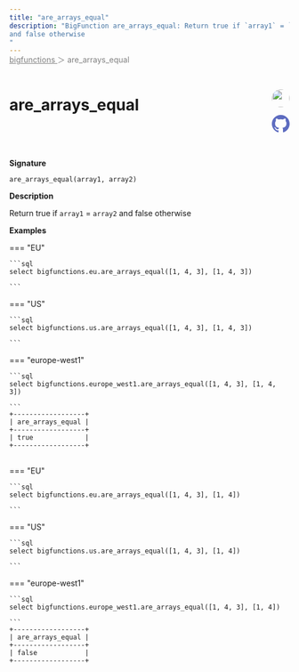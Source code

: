 ```yaml
---
title: "are_arrays_equal"
description: "BigFunction are_arrays_equal: Return true if `array1` = `array2`
and false otherwise
"
---
```


<span style="color: gray; position: relative; top: -1rem">
  <a href=".." style="color: gray">bigfunctions </a> ＞ are_arrays_equal
</span>

# are_arrays_equal


<div style="position: relative; top: -4rem; margin-bottom:  -2rem; text-align: right; z-index: 9999;">
  
  <a href="https://www.linkedin.com/company/esmoz/" title="Author: Sid Ali" target="_blank">
    <img src="https://esmoz.fr/wp-content/uploads/2022/03/logo_esmoz_40x20-1.png" width="32" style=" border-radius: 50% !important">
  </a>
  
  <a href="are_arrays_equal.yaml" title="Edit on GitHub" target="_blank"><svg xmlns="http://www.w3.org/2000/svg" width="32" height="32" viewBox="0 0 24 24"><path fill="#5d6cc0" d="M12 0c-6.626 0-12 5.373-12 12 0 5.302 3.438 9.8 8.207 11.387.599.111.793-.261.793-.577v-2.234c-3.338.726-4.033-1.416-4.033-1.416-.546-1.387-1.333-1.756-1.333-1.756-1.089-.745.083-.729.083-.729 1.205.084 1.839 1.237 1.839 1.237 1.07 1.834 2.807 1.304 3.492.997.107-.775.418-1.305.762-1.604-2.665-.305-5.467-1.334-5.467-5.931 0-1.311.469-2.381 1.236-3.221-.124-.303-.535-1.524.117-3.176 0 0 1.008-.322 3.301 1.23.957-.266 1.983-.399 3.003-.404 1.02.005 2.047.138 3.006.404 2.291-1.552 3.297-1.23 3.297-1.23.653 1.653.242 2.874.118 3.176.77.84 1.235 1.911 1.235 3.221 0 4.609-2.807 5.624-5.479 5.921.43.372.823 1.102.823 2.222v3.293c0 .319.192.694.801.576 4.765-1.589 8.199-6.086 8.199-11.386 0-6.627-5.373-12-12-12z"/></svg></a>
</div>



**Signature** 
```
are_arrays_equal(array1, array2)
```

**Description**

Return true if `array1` = `array2`
and false otherwise






**Examples**













=== "EU"

    ```sql
    select bigfunctions.eu.are_arrays_equal([1, 4, 3], [1, 4, 3])
    
    ```




=== "US"

    ```sql
    select bigfunctions.us.are_arrays_equal([1, 4, 3], [1, 4, 3])
    
    ```




=== "europe-west1"

    ```sql
    select bigfunctions.europe_west1.are_arrays_equal([1, 4, 3], [1, 4, 3])
    
    ```









<pre style="margin-top: -1rem;">
<code style="padding-top: 0px; padding-bottom: 0px;">+------------------+
| are_arrays_equal |
+------------------+
| true             |
+------------------+
</code>
</pre>



















=== "EU"

    ```sql
    select bigfunctions.eu.are_arrays_equal([1, 4, 3], [1, 4])
    
    ```




=== "US"

    ```sql
    select bigfunctions.us.are_arrays_equal([1, 4, 3], [1, 4])
    
    ```




=== "europe-west1"

    ```sql
    select bigfunctions.europe_west1.are_arrays_equal([1, 4, 3], [1, 4])
    
    ```









<pre style="margin-top: -1rem;">
<code style="padding-top: 0px; padding-bottom: 0px;">+------------------+
| are_arrays_equal |
+------------------+
| false            |
+------------------+
</code>
</pre>









